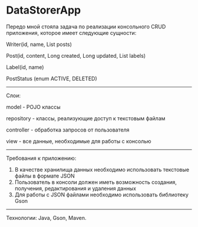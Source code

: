 # DataStorerApp

Передо мной стояла задача по реализации консольного CRUD приложения, которое имеет следующие сущности:
<p>Writer(id, name, List<Post> posts)</p>
<p>Post(id, content, Long created, Long updated, List<Label> labels)</p>
<p>Label(id, name)</p>
<p>PostStatus (enum ACTIVE, DELETED)</p>
<hr>

Слои:
<p>model - POJO классы</p>
<p>repository - классы, реализующие доступ к текстовым файлам</p>
<p>controller - обработка запросов от пользователя</p>
<p>view - все данные, необходимые для работы с консолью</p>

<hr>
Требования к приложению:
<ol>
  <li>В качестве хранилища данных необходимо использовать текстовые файлы в формате JSON</li>
  <li>Пользователь в консоли должен иметь возможность создания, получения, редактирования и удаления данных</li>
  <li>Для работы с JSON файлами необходимо использовать библиотеку Gson</li>
</ol>

<hr>

Технологии: Java, Gson, Maven.
